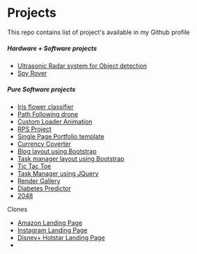 # Projects
This repo contains list of project's available in my Github profile

##### Hardware + Software projects

- [Ultrasonic Radar system for Object detection](https://github.com/karthi1048/Ultrasonic-Radar-system-for-Object-detection.git)
- [Spy Rover](https://github.com/karthi1048/spy-rover.git)

##### Pure Software projects

- [Iris flower classifier](https://github.com/karthi1048/Iris-Flower-Classifier_ML.git)
- [Path Following drone](https://github.com/karthi1048/Path-Following-Drone.git)
- [Custom Loader Animation](https://github.com/karthi1048/Custom-loader-animation.git)
- [RPS Project](https://github.com/karthi1048/RPS-Project.git)
- [Single Page Portfolio template](https://github.com/karthi1048/Single-Page-Portfolio-template.git)
- [Currency Coverter](https://github.com/karthi1048/Currency-Converter.git)
- [Blog layout using Bootstrap](https://github.com/karthi1048/Blog-layout-using-Bootstrap.git)
- [Task manager layout using Bootstrap](https://github.com/karthi1048/Task-manager-layout-using-Bootstrap.git)
- [Tic Tac Toe](https://github.com/karthi1048/Tic-Tac-Toe.git)
- [Task Manager using JQuery](https://github.com/karthi1048/Task-Manager-using-JQuery.git)
- [Render Gallery](https://github.com/karthi1048/render-gallery.git)
- [Diabetes Predictor](https://github.com/karthi1048/diabetes-predictor.git)
- [2048](https://github.com/karthi1048/2048.git)
<p>Clones</p>
<ul>
  <li><a href="https://github.com/karthi1048/Amazon-Landing-Page-Clone.git">Amazon Landing Page</a></li>
  <li><a href="https://github.com/karthi1048/Instagram-Landing-Page-Clone.git">Instagram Landing Page</a></li>
  <li><a href="https://github.com/karthi1048/Hotstar-Clone-Landing-Page.git">Disney+ Hotstar Landing Page</a></li>
  <li><a href=" "></a></li>
</ul>
